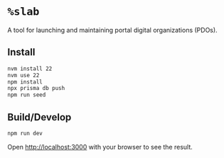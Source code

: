 # `%slab` #

A tool for launching and maintaining portal digital organizations (PDOs).

## Install ##

```bash
nvm install 22
nvm use 22
npm install
npx prisma db push
npm run seed
```

## Build/Develop ##

```bash
npm run dev
```

Open [http://localhost:3000](http://localhost:3000) with your browser to see
the result.
